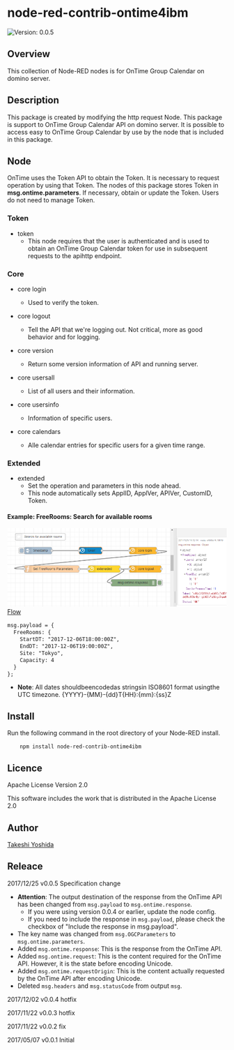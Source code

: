 # node-red-contrib-ontime4ibm

![Version: 0.0.5](https://img.shields.io/badge/Version-0.0.5-green.svg)


## Overview

This collection of Node-RED nodes is for OnTime Group Calendar on domino server.

## Description

This package is created by modifying the http request Node.
This package is support to OnTime Group Calendar API on domino server.
It is possible to access easy to OnTime Group Calendar by use by the node that is included in this package.


## Node

OnTime uses the Token API to obtain the Token.
It is necessary to request operation by using that Token.
The nodes of this package stores Token in **msg.ontime.parameters**.
If necessary, obtain or update the Token.
Users do not need to manage Token.


### Token

- token
  - This node requires that the user is authenticated and is used to obtain an OnTime Group Calendar token for use in subsequent requests to the apihttp endpoint.


### Core

- core login
  - Used to verify the token.

- core logout
  - Tell the API that we're logging out. Not critical, more as good behavior and for logging.

- core version
  - Return some version information of API and running server.

- core usersall
  - List of all users and their information.

- core usersinfo
  - Information of specific users.

- core calendars
  - Alle calendar entries for specific users for a given time range.


### Extended

- extended
  - Set the operation and parameters in this node ahead.
  - This node automatically sets ApplID, ApplVer, APIVer, CustomID, Token.

#### Example: FreeRooms: Search for available rooms

![Screenshot](https://github.com/chemp7/node-red-contrib-ontime4ibm/blob/master/example/example01_node-red_flow.PNG)
[Flow](https://github.com/chemp7/node-red-contrib-ontime4ibm/blob/master/example/example01_image.json)

    msg.payload = {
      FreeRooms: {
        StartDT: "2017-12-06T18:00:00Z", 
        EndDT: "2017-12-06T19:00:00Z", 
        Site: "Tokyo", 
        Capacity: 4
      }
    };

- **Note**: All dates shouldbeencodedas stringsin ISO8601 format usingthe UTC timezone. {YYYY}-{MM}-{dd}T{HH}:{mm}:{ss}Z


## Install

Run the following command in the root directory of your Node-RED install.

        npm install node-red-contrib-ontime4ibm


## Licence

Apache License Version 2.0

This software includes the work that is distributed in the Apache License 2.0


## Author

[Takeshi Yoshida](https://github.com/chemp7)


## Releace

2017/12/25 v0.0.5 Specification change
- **Attention**: The output destination of the response from the OnTime API has been changed from `msg.payload` to `msg.ontime.response`.
  - If you were using version 0.0.4 or earlier, update the node config.
  - If you need to include the response in `msg.payload`, please check the checkbox of "Include the response in msg.payload".
- The key name was changed from `msg.OGCParameters` to `msg.ontime.parameters`.
- Added `msg.ontime.response`: This is the response from the OnTime API.
- Added `msg.ontime.request`: This is the content required for the OnTime API. However, it is the state before encoding Unicode.
- Added `msg.ontime.requestOrigin`: This is the content actually requested by the OnTime API after encoding Unicode.
- Deleted `msg.headers` and `msg.statusCode` from output `msg`.

2017/12/02 v0.0.4 hotfix

2017/11/22 v0.0.3 hotfix

2017/11/22 v0.0.2 fix

2017/05/07 v0.0.1 Initial

